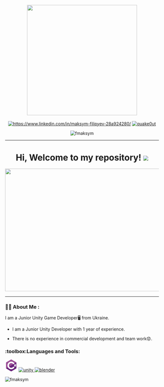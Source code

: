 <p align="center"> <img src="https://img.freepik.com/free-vector/hacker-operating-laptop-cartoon-icon-illustration-technology-icon-concept-isolated-flat-cartoon-style_138676-2387.jpg?w=360" width="360" height="360"/>

<p align="center">
<a href="https://www.linkedin.com/in/maksym-filipyev-28a924280/" target="blank"><img align="center" src="https://img.shields.io/badge/LinkedIn-blue?style=for-the-badge&logo=linkedin&logoColor=white" alt="https://www.linkedin.com/in/maksym-filipyev-28a924280/" /></a>
<a href="https://www.youtube.com/@quake0ut" target="blank"><img align="center" src="https://raw.githubusercontent.com/rahuldkjain/github-profile-readme-generator/master/src/images/icons/Social/youtube.svg" alt="quake0ut" height="30" width="40" /></a>
</p>

<p align="center"> <img src="https://komarev.com/ghpvc/?username=fmaksym&label=Profile%20views&color=0e75b6&style=flat" alt="fmaksym" /> </p>

---

<h1 align="center">
  Hi, Welcome to my repository!
  <img src="https://media.giphy.com/media/hvRJCLFzcasrR4ia7z/giphy.gif" width="30px"/>
</h1>

<div align="center">
  <img src="https://media.giphy.com/media/iIqmM5tTjmpOB9mpbn/giphy.gif" width="700" height="400"/>
</div>
</div>

---


### :man_technologist: About Me :
I am a Junior Unity Game Developer:desktop_computer: from Ukraine.
- I am a Junior Unity Developer with 1 year of experience.

- There is no experience in commercial development and team work:worried:.

<h3 align="left">:toolbox:Languages and Tools:</h3>
<p href="https://www.w3schools.com/cs/" target="_blank" rel="noreferrer"> <img src="https://raw.githubusercontent.com/devicons/devicon/master/icons/csharp/csharp-original.svg" alt="csharp" width="40" height="40"/> </a> <a href="https://unity.com/" target="_blank" rel="noreferrer"> <img src="https://www.vectorlogo.zone/logos/unity3d/unity3d-icon.svg" alt="unity" width="40" height="40"/> </a> <a 
align="left"> <a href="https://www.blender.org/" target="_blank" rel="noreferrer"> <img src="https://download.blender.org/branding/community/blender_community_badge_white.svg" alt="blender" width="40" height="40"/> </a> </p> 

<p><img align="left" src="https://github-readme-stats.vercel.app/api/top-langs?username=fmaksym&show_icons=true&locale=en&layout=compact" alt="fmaksym" /></p>
